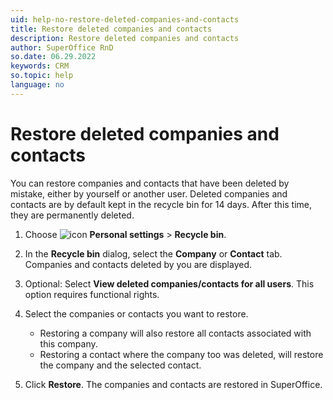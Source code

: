 ```yaml
---
uid: help-no-restore-deleted-companies-and-contacts
title: Restore deleted companies and contacts
description: Restore deleted companies and contacts
author: SuperOffice RnD
so.date: 06.29.2022
keywords: CRM
so.topic: help
language: no
---
```


# Restore deleted companies and contacts

You can restore companies and contacts that have been deleted by mistake, either by yourself or another user. Deleted companies and contacts are by default kept in the recycle bin for 14 days. After this time, they are permanently deleted.

1. Choose ![icon][img1] **Personal settings** > **Recycle bin**.

2. In the **Recycle bin** dialog, select the **Company** or **Contact** tab. Companies and contacts deleted by you are displayed.

3. Optional: Select **View deleted companies/contacts for all users**. This option requires functional rights.

4. Select the companies or contacts you want to restore.
    * Restoring a company will also restore all contacts associated with this company.
    * Restoring a contact where the company too was deleted, will restore the company and the selected contact.

5. Click **Restore**. The companies and contacts are restored in SuperOffice.

<!-- Referenced links -->

<!-- Referenced images -->
[img1]: ../../../media/icons/personal-settings-small.png


